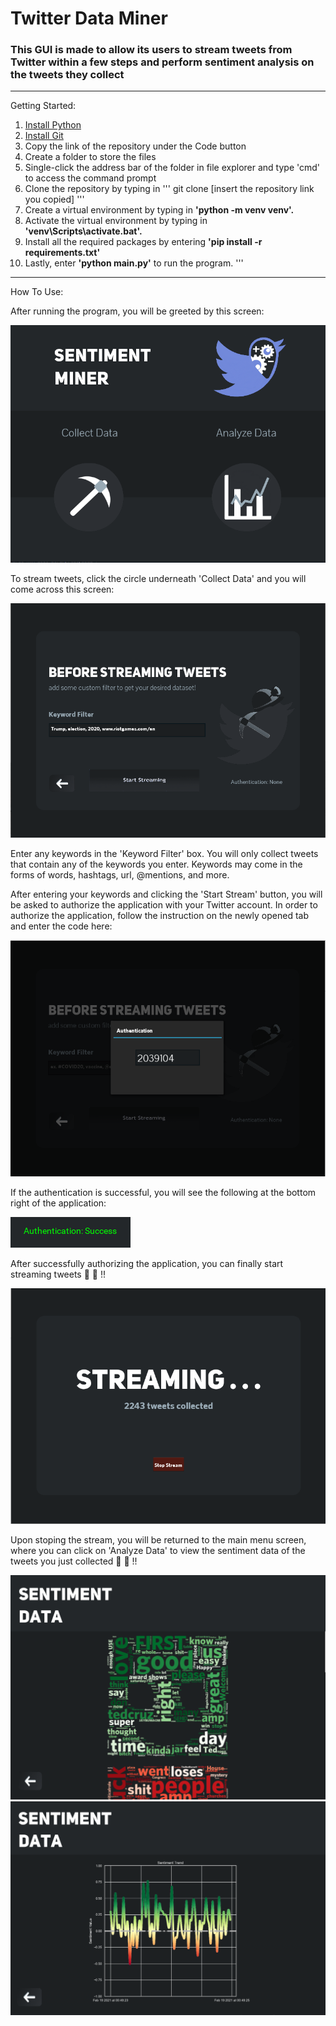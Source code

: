 # Twitter Data Miner

### This GUI is made to allow its users to stream tweets from Twitter within a few steps and perform sentiment analysis on the tweets they collect

---

Getting Started:
1. [Install Python](https://www.python.org/downloads/)
2. [Install Git](https://git-scm.com/downloads)
3. Copy the link of the repository under the Code button
4. Create a folder to store the files
5. Single-click the address bar of the folder in file explorer and type 'cmd' to access the command prompt
6. Clone the repository by typing in ''' git clone [insert the repository link you copied] '''
8. Create a virtual environment by typing in   **'python -m venv venv'.**
9. Activate the virtual environment by typing in   **'venv\Scripts\activate.bat'.**
10. Install all the required packages by entering   **'pip install -r requirements.txt'**
11. Lastly, enter   **'python main.py'**   to run the program.
'''
---

How To Use:

After running the program, you will be greeted by this screen:

![Main Screen](/demo/mainsc.PNG)

To stream tweets, click the circle underneath 'Collect Data' and you will come across this screen:

![Stream Screen 1](/demo/streamsc1.PNG)

Enter any keywords in the 'Keyword Filter' box. You will only collect tweets that contain any of the keywords you enter. Keywords may come in the forms of words, hashtags, url, @mentions, and more.

After entering your keywords and clicking the 'Start Stream' button, you will be asked to authorize the application with your Twitter account. In order to authorize the application, follow the instruction on the newly opened tab and enter the code here:

![Auth](/demo/authensc.PNG)

If the authentication is successful, you will see the following at the bottom right of the application:

![Auth Success](/demo/authsuccess.PNG)

After successfully authorizing the application, you can finally start streaming tweets :clap: :clap: !!

![Stream Screen 2](/demo/streamsc2.PNG)

Upon stoping the stream, you will be returned to the main menu screen, where you can click on 'Analyze Data' to view the sentiment data of the tweets
you just collected :clap: :clap: !!

![Graphs 1](/demo/graphs1.PNG)
![Graphs 2](/demo/graphs2.PNG)
